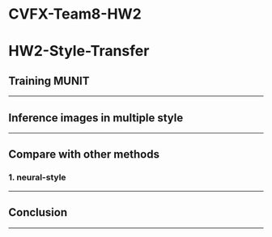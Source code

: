 # CVFX-Team8-HW2

# HW2-Style-Transfer

## Training MUNIT



---
## Inference images in multiple style



---
## Compare with other methods

### 1. neural-style

---
## Conclusion



---
